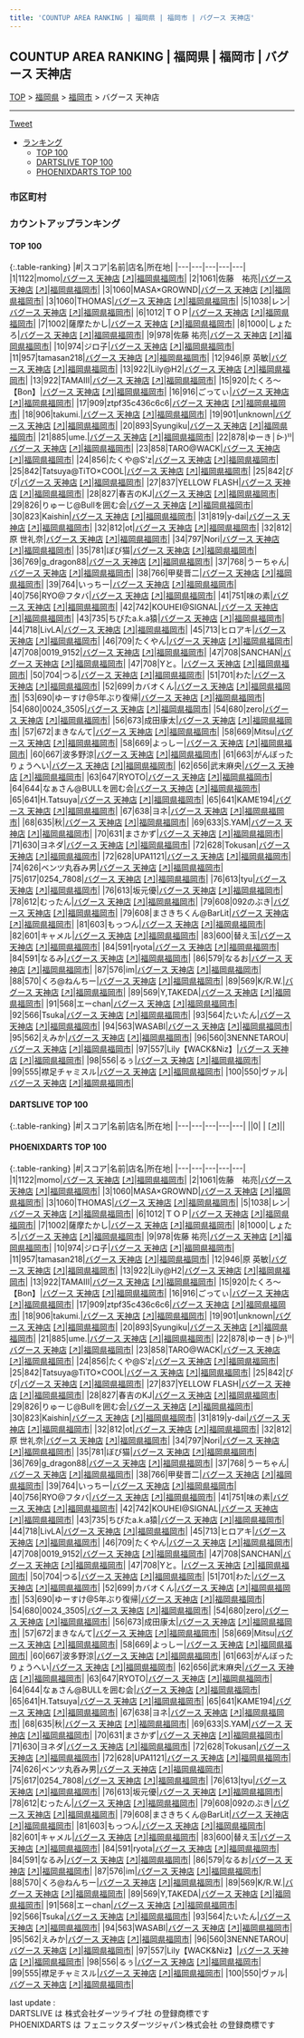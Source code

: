 ```yaml
---
title: 'COUNTUP AREA RANKING | 福岡県 | 福岡市 | バグース 天神店'
---
```

## COUNTUP AREA RANKING | 福岡県 | 福岡市 | バグース 天神店

[TOP](/darts/rank/) > [福岡県](/darts/rank/福岡県/) > [福岡市](/darts/rank/福岡県/福岡市/) > バグース 天神店

___

<a href="https://twitter.com/share?ref_src=twsrc%5Etfw" data-text="COUNTUP AREA RANKING | 福岡県福岡市バグース 天神店" class="twitter-share-button" data-hashtags="DARTSLIVE,PHOENIXDARTS,darts,ダーツ" data-show-count="false">Tweet</a>

* [ランキング](#カウントアップランキング)
    * [TOP 100](#top-100)
    * [DARTSLIVE TOP 100](#dartslive-top-100)
    * [PHOENIXDARTS TOP 100](#phoenixdarts-top-100)

### 市区町村

<ul>

</ul>

### カウントアップランキング

#### TOP 100



{:.table-ranking}
|#|スコア|名前|店名|所在地|
|---|---|---|---|---|
|1|1122|<span class="rank-name-pd">momo</span>|<a href="/darts/rank/shops/47744.html">バグース 天神店</a> <a href="https://vs.phoenixdarts.com/jp/shop/shopDetailInfo/s_47744?s_seq=47744">[↗]</a>|<a href="/darts/rank/福岡県/福岡市">福岡県福岡市</a>|
|2|1061|<span class="rank-name-pd">佐藤　祐亮</span>|<a href="/darts/rank/shops/47744.html">バグース 天神店</a> <a href="https://vs.phoenixdarts.com/jp/shop/shopDetailInfo/s_47744?s_seq=47744">[↗]</a>|<a href="/darts/rank/福岡県/福岡市">福岡県福岡市</a>|
|3|1060|<span class="rank-name-pd">MASA×GROWND</span>|<a href="/darts/rank/shops/47744.html">バグース 天神店</a> <a href="https://vs.phoenixdarts.com/jp/shop/shopDetailInfo/s_47744?s_seq=47744">[↗]</a>|<a href="/darts/rank/福岡県/福岡市">福岡県福岡市</a>|
|3|1060|<span class="rank-name-pd">THOMAS</span>|<a href="/darts/rank/shops/47744.html">バグース 天神店</a> <a href="https://vs.phoenixdarts.com/jp/shop/shopDetailInfo/s_47744?s_seq=47744">[↗]</a>|<a href="/darts/rank/福岡県/福岡市">福岡県福岡市</a>|
|5|1038|<span class="rank-name-pd">レン</span>|<a href="/darts/rank/shops/47744.html">バグース 天神店</a> <a href="https://vs.phoenixdarts.com/jp/shop/shopDetailInfo/s_47744?s_seq=47744">[↗]</a>|<a href="/darts/rank/福岡県/福岡市">福岡県福岡市</a>|
|6|1012|<span class="rank-name-pd">ＴＯＰ</span>|<a href="/darts/rank/shops/47744.html">バグース 天神店</a> <a href="https://vs.phoenixdarts.com/jp/shop/shopDetailInfo/s_47744?s_seq=47744">[↗]</a>|<a href="/darts/rank/福岡県/福岡市">福岡県福岡市</a>|
|7|1002|<span class="rank-name-pd">薩摩たかし</span>|<a href="/darts/rank/shops/47744.html">バグース 天神店</a> <a href="https://vs.phoenixdarts.com/jp/shop/shopDetailInfo/s_47744?s_seq=47744">[↗]</a>|<a href="/darts/rank/福岡県/福岡市">福岡県福岡市</a>|
|8|1000|<span class="rank-name-pd">しょたろ</span>|<a href="/darts/rank/shops/47744.html">バグース 天神店</a> <a href="https://vs.phoenixdarts.com/jp/shop/shopDetailInfo/s_47744?s_seq=47744">[↗]</a>|<a href="/darts/rank/福岡県/福岡市">福岡県福岡市</a>|
|9|978|<span class="rank-name-pd">佐藤 祐亮</span>|<a href="/darts/rank/shops/47744.html">バグース 天神店</a> <a href="https://vs.phoenixdarts.com/jp/shop/shopDetailInfo/s_47744?s_seq=47744">[↗]</a>|<a href="/darts/rank/福岡県/福岡市">福岡県福岡市</a>|
|10|974|<span class="rank-name-pd">ジロ子</span>|<a href="/darts/rank/shops/47744.html">バグース 天神店</a> <a href="https://vs.phoenixdarts.com/jp/shop/shopDetailInfo/s_47744?s_seq=47744">[↗]</a>|<a href="/darts/rank/福岡県/福岡市">福岡県福岡市</a>|
|11|957|<span class="rank-name-pd">tamasan218</span>|<a href="/darts/rank/shops/47744.html">バグース 天神店</a> <a href="https://vs.phoenixdarts.com/jp/shop/shopDetailInfo/s_47744?s_seq=47744">[↗]</a>|<a href="/darts/rank/福岡県/福岡市">福岡県福岡市</a>|
|12|946|<span class="rank-name-pd"><span class="pro-icon-pd"></span>原 英敏</span>|<a href="/darts/rank/shops/47744.html">バグース 天神店</a> <a href="https://vs.phoenixdarts.com/jp/shop/shopDetailInfo/s_47744?s_seq=47744">[↗]</a>|<a href="/darts/rank/福岡県/福岡市">福岡県福岡市</a>|
|13|922|<span class="rank-name-pd">Lily@H2</span>|<a href="/darts/rank/shops/47744.html">バグース 天神店</a> <a href="https://vs.phoenixdarts.com/jp/shop/shopDetailInfo/s_47744?s_seq=47744">[↗]</a>|<a href="/darts/rank/福岡県/福岡市">福岡県福岡市</a>|
|13|922|<span class="rank-name-pd">TAMAⅢ</span>|<a href="/darts/rank/shops/47744.html">バグース 天神店</a> <a href="https://vs.phoenixdarts.com/jp/shop/shopDetailInfo/s_47744?s_seq=47744">[↗]</a>|<a href="/darts/rank/福岡県/福岡市">福岡県福岡市</a>|
|15|920|<span class="rank-name-pd">たくろ～【Bon】</span>|<a href="/darts/rank/shops/47744.html">バグース 天神店</a> <a href="https://vs.phoenixdarts.com/jp/shop/shopDetailInfo/s_47744?s_seq=47744">[↗]</a>|<a href="/darts/rank/福岡県/福岡市">福岡県福岡市</a>|
|16|916|<span class="rank-name-pd">ごってぃ</span>|<a href="/darts/rank/shops/47744.html">バグース 天神店</a> <a href="https://vs.phoenixdarts.com/jp/shop/shopDetailInfo/s_47744?s_seq=47744">[↗]</a>|<a href="/darts/rank/福岡県/福岡市">福岡県福岡市</a>|
|17|909|<span class="rank-name-pd">ztpf35c436c6c6</span>|<a href="/darts/rank/shops/47744.html">バグース 天神店</a> <a href="https://vs.phoenixdarts.com/jp/shop/shopDetailInfo/s_47744?s_seq=47744">[↗]</a>|<a href="/darts/rank/福岡県/福岡市">福岡県福岡市</a>|
|18|906|<span class="rank-name-pd">takumi.</span>|<a href="/darts/rank/shops/47744.html">バグース 天神店</a> <a href="https://vs.phoenixdarts.com/jp/shop/shopDetailInfo/s_47744?s_seq=47744">[↗]</a>|<a href="/darts/rank/福岡県/福岡市">福岡県福岡市</a>|
|19|901|<span class="rank-name-pd">unknown</span>|<a href="/darts/rank/shops/47744.html">バグース 天神店</a> <a href="https://vs.phoenixdarts.com/jp/shop/shopDetailInfo/s_47744?s_seq=47744">[↗]</a>|<a href="/darts/rank/福岡県/福岡市">福岡県福岡市</a>|
|20|893|<span class="rank-name-pd">Syungiku</span>|<a href="/darts/rank/shops/47744.html">バグース 天神店</a> <a href="https://vs.phoenixdarts.com/jp/shop/shopDetailInfo/s_47744?s_seq=47744">[↗]</a>|<a href="/darts/rank/福岡県/福岡市">福岡県福岡市</a>|
|21|885|<span class="rank-name-pd">ume.</span>|<a href="/darts/rank/shops/47744.html">バグース 天神店</a> <a href="https://vs.phoenixdarts.com/jp/shop/shopDetailInfo/s_47744?s_seq=47744">[↗]</a>|<a href="/darts/rank/福岡県/福岡市">福岡県福岡市</a>|
|22|878|<span class="rank-name-pd">ゆーき│ᐕ)⁾⁾</span>|<a href="/darts/rank/shops/47744.html">バグース 天神店</a> <a href="https://vs.phoenixdarts.com/jp/shop/shopDetailInfo/s_47744?s_seq=47744">[↗]</a>|<a href="/darts/rank/福岡県/福岡市">福岡県福岡市</a>|
|23|858|<span class="rank-name-pd">TARO@WACK</span>|<a href="/darts/rank/shops/47744.html">バグース 天神店</a> <a href="https://vs.phoenixdarts.com/jp/shop/shopDetailInfo/s_47744?s_seq=47744">[↗]</a>|<a href="/darts/rank/福岡県/福岡市">福岡県福岡市</a>|
|24|856|<span class="rank-name-pd">たくや@S&#x27;z</span>|<a href="/darts/rank/shops/47744.html">バグース 天神店</a> <a href="https://vs.phoenixdarts.com/jp/shop/shopDetailInfo/s_47744?s_seq=47744">[↗]</a>|<a href="/darts/rank/福岡県/福岡市">福岡県福岡市</a>|
|25|842|<span class="rank-name-pd">Tatsuya@TiTO×COOL</span>|<a href="/darts/rank/shops/47744.html">バグース 天神店</a> <a href="https://vs.phoenixdarts.com/jp/shop/shopDetailInfo/s_47744?s_seq=47744">[↗]</a>|<a href="/darts/rank/福岡県/福岡市">福岡県福岡市</a>|
|25|842|<span class="rank-name-pd">びび</span>|<a href="/darts/rank/shops/47744.html">バグース 天神店</a> <a href="https://vs.phoenixdarts.com/jp/shop/shopDetailInfo/s_47744?s_seq=47744">[↗]</a>|<a href="/darts/rank/福岡県/福岡市">福岡県福岡市</a>|
|27|837|<span class="rank-name-pd">YELLOW FLASH</span>|<a href="/darts/rank/shops/47744.html">バグース 天神店</a> <a href="https://vs.phoenixdarts.com/jp/shop/shopDetailInfo/s_47744?s_seq=47744">[↗]</a>|<a href="/darts/rank/福岡県/福岡市">福岡県福岡市</a>|
|28|827|<span class="rank-name-pd">春吉のKJ</span>|<a href="/darts/rank/shops/47744.html">バグース 天神店</a> <a href="https://vs.phoenixdarts.com/jp/shop/shopDetailInfo/s_47744?s_seq=47744">[↗]</a>|<a href="/darts/rank/福岡県/福岡市">福岡県福岡市</a>|
|29|826|<span class="rank-name-pd">りゅーじ@Bullを囲む会</span>|<a href="/darts/rank/shops/47744.html">バグース 天神店</a> <a href="https://vs.phoenixdarts.com/jp/shop/shopDetailInfo/s_47744?s_seq=47744">[↗]</a>|<a href="/darts/rank/福岡県/福岡市">福岡県福岡市</a>|
|30|823|<span class="rank-name-pd">Kaishin</span>|<a href="/darts/rank/shops/47744.html">バグース 天神店</a> <a href="https://vs.phoenixdarts.com/jp/shop/shopDetailInfo/s_47744?s_seq=47744">[↗]</a>|<a href="/darts/rank/福岡県/福岡市">福岡県福岡市</a>|
|31|819|<span class="rank-name-pd">y-dai</span>|<a href="/darts/rank/shops/47744.html">バグース 天神店</a> <a href="https://vs.phoenixdarts.com/jp/shop/shopDetailInfo/s_47744?s_seq=47744">[↗]</a>|<a href="/darts/rank/福岡県/福岡市">福岡県福岡市</a>|
|32|812|<span class="rank-name-pd">ot</span>|<a href="/darts/rank/shops/47744.html">バグース 天神店</a> <a href="https://vs.phoenixdarts.com/jp/shop/shopDetailInfo/s_47744?s_seq=47744">[↗]</a>|<a href="/darts/rank/福岡県/福岡市">福岡県福岡市</a>|
|32|812|<span class="rank-name-pd"><span class="pro-icon-pd"></span>原 世礼奈</span>|<a href="/darts/rank/shops/47744.html">バグース 天神店</a> <a href="https://vs.phoenixdarts.com/jp/shop/shopDetailInfo/s_47744?s_seq=47744">[↗]</a>|<a href="/darts/rank/福岡県/福岡市">福岡県福岡市</a>|
|34|797|<span class="rank-name-pd">Nori</span>|<a href="/darts/rank/shops/47744.html">バグース 天神店</a> <a href="https://vs.phoenixdarts.com/jp/shop/shopDetailInfo/s_47744?s_seq=47744">[↗]</a>|<a href="/darts/rank/福岡県/福岡市">福岡県福岡市</a>|
|35|781|<span class="rank-name-pd">ぼび猫</span>|<a href="/darts/rank/shops/47744.html">バグース 天神店</a> <a href="https://vs.phoenixdarts.com/jp/shop/shopDetailInfo/s_47744?s_seq=47744">[↗]</a>|<a href="/darts/rank/福岡県/福岡市">福岡県福岡市</a>|
|36|769|<span class="rank-name-pd">g_dragon88</span>|<a href="/darts/rank/shops/47744.html">バグース 天神店</a> <a href="https://vs.phoenixdarts.com/jp/shop/shopDetailInfo/s_47744?s_seq=47744">[↗]</a>|<a href="/darts/rank/福岡県/福岡市">福岡県福岡市</a>|
|37|768|<span class="rank-name-pd">うーちゃん</span>|<a href="/darts/rank/shops/47744.html">バグース 天神店</a> <a href="https://vs.phoenixdarts.com/jp/shop/shopDetailInfo/s_47744?s_seq=47744">[↗]</a>|<a href="/darts/rank/福岡県/福岡市">福岡県福岡市</a>|
|38|766|<span class="rank-name-pd">甲斐晋二</span>|<a href="/darts/rank/shops/47744.html">バグース 天神店</a> <a href="https://vs.phoenixdarts.com/jp/shop/shopDetailInfo/s_47744?s_seq=47744">[↗]</a>|<a href="/darts/rank/福岡県/福岡市">福岡県福岡市</a>|
|39|764|<span class="rank-name-pd">いっちー</span>|<a href="/darts/rank/shops/47744.html">バグース 天神店</a> <a href="https://vs.phoenixdarts.com/jp/shop/shopDetailInfo/s_47744?s_seq=47744">[↗]</a>|<a href="/darts/rank/福岡県/福岡市">福岡県福岡市</a>|
|40|756|<span class="rank-name-pd">RYO@フタバ</span>|<a href="/darts/rank/shops/47744.html">バグース 天神店</a> <a href="https://vs.phoenixdarts.com/jp/shop/shopDetailInfo/s_47744?s_seq=47744">[↗]</a>|<a href="/darts/rank/福岡県/福岡市">福岡県福岡市</a>|
|41|751|<span class="rank-name-pd">味の素</span>|<a href="/darts/rank/shops/47744.html">バグース 天神店</a> <a href="https://vs.phoenixdarts.com/jp/shop/shopDetailInfo/s_47744?s_seq=47744">[↗]</a>|<a href="/darts/rank/福岡県/福岡市">福岡県福岡市</a>|
|42|742|<span class="rank-name-pd">KOUHEI@SIGNAL</span>|<a href="/darts/rank/shops/47744.html">バグース 天神店</a> <a href="https://vs.phoenixdarts.com/jp/shop/shopDetailInfo/s_47744?s_seq=47744">[↗]</a>|<a href="/darts/rank/福岡県/福岡市">福岡県福岡市</a>|
|43|735|<span class="rank-name-pd">ちびたa.k.a猿</span>|<a href="/darts/rank/shops/47744.html">バグース 天神店</a> <a href="https://vs.phoenixdarts.com/jp/shop/shopDetailInfo/s_47744?s_seq=47744">[↗]</a>|<a href="/darts/rank/福岡県/福岡市">福岡県福岡市</a>|
|44|718|<span class="rank-name-pd">LivLA</span>|<a href="/darts/rank/shops/47744.html">バグース 天神店</a> <a href="https://vs.phoenixdarts.com/jp/shop/shopDetailInfo/s_47744?s_seq=47744">[↗]</a>|<a href="/darts/rank/福岡県/福岡市">福岡県福岡市</a>|
|45|713|<span class="rank-name-pd">ヒロアキ</span>|<a href="/darts/rank/shops/47744.html">バグース 天神店</a> <a href="https://vs.phoenixdarts.com/jp/shop/shopDetailInfo/s_47744?s_seq=47744">[↗]</a>|<a href="/darts/rank/福岡県/福岡市">福岡県福岡市</a>|
|46|709|<span class="rank-name-pd">たくやん</span>|<a href="/darts/rank/shops/47744.html">バグース 天神店</a> <a href="https://vs.phoenixdarts.com/jp/shop/shopDetailInfo/s_47744?s_seq=47744">[↗]</a>|<a href="/darts/rank/福岡県/福岡市">福岡県福岡市</a>|
|47|708|<span class="rank-name-pd">0019_9152</span>|<a href="/darts/rank/shops/47744.html">バグース 天神店</a> <a href="https://vs.phoenixdarts.com/jp/shop/shopDetailInfo/s_47744?s_seq=47744">[↗]</a>|<a href="/darts/rank/福岡県/福岡市">福岡県福岡市</a>|
|47|708|<span class="rank-name-pd">SANCHAN</span>|<a href="/darts/rank/shops/47744.html">バグース 天神店</a> <a href="https://vs.phoenixdarts.com/jp/shop/shopDetailInfo/s_47744?s_seq=47744">[↗]</a>|<a href="/darts/rank/福岡県/福岡市">福岡県福岡市</a>|
|47|708|<span class="rank-name-pd">Yと。</span>|<a href="/darts/rank/shops/47744.html">バグース 天神店</a> <a href="https://vs.phoenixdarts.com/jp/shop/shopDetailInfo/s_47744?s_seq=47744">[↗]</a>|<a href="/darts/rank/福岡県/福岡市">福岡県福岡市</a>|
|50|704|<span class="rank-name-pd">つる</span>|<a href="/darts/rank/shops/47744.html">バグース 天神店</a> <a href="https://vs.phoenixdarts.com/jp/shop/shopDetailInfo/s_47744?s_seq=47744">[↗]</a>|<a href="/darts/rank/福岡県/福岡市">福岡県福岡市</a>|
|51|701|<span class="rank-name-pd">わた</span>|<a href="/darts/rank/shops/47744.html">バグース 天神店</a> <a href="https://vs.phoenixdarts.com/jp/shop/shopDetailInfo/s_47744?s_seq=47744">[↗]</a>|<a href="/darts/rank/福岡県/福岡市">福岡県福岡市</a>|
|52|699|<span class="rank-name-pd">カバオくん</span>|<a href="/darts/rank/shops/47744.html">バグース 天神店</a> <a href="https://vs.phoenixdarts.com/jp/shop/shopDetailInfo/s_47744?s_seq=47744">[↗]</a>|<a href="/darts/rank/福岡県/福岡市">福岡県福岡市</a>|
|53|690|<span class="rank-name-pd">ゆーすけ@5年ぶり復帰</span>|<a href="/darts/rank/shops/47744.html">バグース 天神店</a> <a href="https://vs.phoenixdarts.com/jp/shop/shopDetailInfo/s_47744?s_seq=47744">[↗]</a>|<a href="/darts/rank/福岡県/福岡市">福岡県福岡市</a>|
|54|680|<span class="rank-name-pd">0024_3505</span>|<a href="/darts/rank/shops/47744.html">バグース 天神店</a> <a href="https://vs.phoenixdarts.com/jp/shop/shopDetailInfo/s_47744?s_seq=47744">[↗]</a>|<a href="/darts/rank/福岡県/福岡市">福岡県福岡市</a>|
|54|680|<span class="rank-name-pd">zero</span>|<a href="/darts/rank/shops/47744.html">バグース 天神店</a> <a href="https://vs.phoenixdarts.com/jp/shop/shopDetailInfo/s_47744?s_seq=47744">[↗]</a>|<a href="/darts/rank/福岡県/福岡市">福岡県福岡市</a>|
|56|673|<span class="rank-name-pd">成田康太</span>|<a href="/darts/rank/shops/47744.html">バグース 天神店</a> <a href="https://vs.phoenixdarts.com/jp/shop/shopDetailInfo/s_47744?s_seq=47744">[↗]</a>|<a href="/darts/rank/福岡県/福岡市">福岡県福岡市</a>|
|57|672|<span class="rank-name-pd">まきなんて</span>|<a href="/darts/rank/shops/47744.html">バグース 天神店</a> <a href="https://vs.phoenixdarts.com/jp/shop/shopDetailInfo/s_47744?s_seq=47744">[↗]</a>|<a href="/darts/rank/福岡県/福岡市">福岡県福岡市</a>|
|58|669|<span class="rank-name-pd">Mitsu</span>|<a href="/darts/rank/shops/47744.html">バグース 天神店</a> <a href="https://vs.phoenixdarts.com/jp/shop/shopDetailInfo/s_47744?s_seq=47744">[↗]</a>|<a href="/darts/rank/福岡県/福岡市">福岡県福岡市</a>|
|58|669|<span class="rank-name-pd">よっしー</span>|<a href="/darts/rank/shops/47744.html">バグース 天神店</a> <a href="https://vs.phoenixdarts.com/jp/shop/shopDetailInfo/s_47744?s_seq=47744">[↗]</a>|<a href="/darts/rank/福岡県/福岡市">福岡県福岡市</a>|
|60|667|<span class="rank-name-pd">波多野涼</span>|<a href="/darts/rank/shops/47744.html">バグース 天神店</a> <a href="https://vs.phoenixdarts.com/jp/shop/shopDetailInfo/s_47744?s_seq=47744">[↗]</a>|<a href="/darts/rank/福岡県/福岡市">福岡県福岡市</a>|
|61|663|<span class="rank-name-pd">がんぼったりょうへい</span>|<a href="/darts/rank/shops/47744.html">バグース 天神店</a> <a href="https://vs.phoenixdarts.com/jp/shop/shopDetailInfo/s_47744?s_seq=47744">[↗]</a>|<a href="/darts/rank/福岡県/福岡市">福岡県福岡市</a>|
|62|656|<span class="rank-name-pd">武末麻央</span>|<a href="/darts/rank/shops/47744.html">バグース 天神店</a> <a href="https://vs.phoenixdarts.com/jp/shop/shopDetailInfo/s_47744?s_seq=47744">[↗]</a>|<a href="/darts/rank/福岡県/福岡市">福岡県福岡市</a>|
|63|647|<span class="rank-name-pd">RYOTO</span>|<a href="/darts/rank/shops/47744.html">バグース 天神店</a> <a href="https://vs.phoenixdarts.com/jp/shop/shopDetailInfo/s_47744?s_seq=47744">[↗]</a>|<a href="/darts/rank/福岡県/福岡市">福岡県福岡市</a>|
|64|644|<span class="rank-name-pd">なぁさん@BULLを囲む会</span>|<a href="/darts/rank/shops/47744.html">バグース 天神店</a> <a href="https://vs.phoenixdarts.com/jp/shop/shopDetailInfo/s_47744?s_seq=47744">[↗]</a>|<a href="/darts/rank/福岡県/福岡市">福岡県福岡市</a>|
|65|641|<span class="rank-name-pd">H.Tatsuya</span>|<a href="/darts/rank/shops/47744.html">バグース 天神店</a> <a href="https://vs.phoenixdarts.com/jp/shop/shopDetailInfo/s_47744?s_seq=47744">[↗]</a>|<a href="/darts/rank/福岡県/福岡市">福岡県福岡市</a>|
|65|641|<span class="rank-name-pd">KAME194</span>|<a href="/darts/rank/shops/47744.html">バグース 天神店</a> <a href="https://vs.phoenixdarts.com/jp/shop/shopDetailInfo/s_47744?s_seq=47744">[↗]</a>|<a href="/darts/rank/福岡県/福岡市">福岡県福岡市</a>|
|67|638|<span class="rank-name-pd">ヨネ</span>|<a href="/darts/rank/shops/47744.html">バグース 天神店</a> <a href="https://vs.phoenixdarts.com/jp/shop/shopDetailInfo/s_47744?s_seq=47744">[↗]</a>|<a href="/darts/rank/福岡県/福岡市">福岡県福岡市</a>|
|68|635|<span class="rank-name-pd">秋</span>|<a href="/darts/rank/shops/47744.html">バグース 天神店</a> <a href="https://vs.phoenixdarts.com/jp/shop/shopDetailInfo/s_47744?s_seq=47744">[↗]</a>|<a href="/darts/rank/福岡県/福岡市">福岡県福岡市</a>|
|69|633|<span class="rank-name-pd">S.YAM</span>|<a href="/darts/rank/shops/47744.html">バグース 天神店</a> <a href="https://vs.phoenixdarts.com/jp/shop/shopDetailInfo/s_47744?s_seq=47744">[↗]</a>|<a href="/darts/rank/福岡県/福岡市">福岡県福岡市</a>|
|70|631|<span class="rank-name-pd">まさかず</span>|<a href="/darts/rank/shops/47744.html">バグース 天神店</a> <a href="https://vs.phoenixdarts.com/jp/shop/shopDetailInfo/s_47744?s_seq=47744">[↗]</a>|<a href="/darts/rank/福岡県/福岡市">福岡県福岡市</a>|
|71|630|<span class="rank-name-pd">ヨネダ</span>|<a href="/darts/rank/shops/47744.html">バグース 天神店</a> <a href="https://vs.phoenixdarts.com/jp/shop/shopDetailInfo/s_47744?s_seq=47744">[↗]</a>|<a href="/darts/rank/福岡県/福岡市">福岡県福岡市</a>|
|72|628|<span class="rank-name-pd">Tokusan</span>|<a href="/darts/rank/shops/47744.html">バグース 天神店</a> <a href="https://vs.phoenixdarts.com/jp/shop/shopDetailInfo/s_47744?s_seq=47744">[↗]</a>|<a href="/darts/rank/福岡県/福岡市">福岡県福岡市</a>|
|72|628|<span class="rank-name-pd">UPA1121</span>|<a href="/darts/rank/shops/47744.html">バグース 天神店</a> <a href="https://vs.phoenixdarts.com/jp/shop/shopDetailInfo/s_47744?s_seq=47744">[↗]</a>|<a href="/darts/rank/福岡県/福岡市">福岡県福岡市</a>|
|74|626|<span class="rank-name-pd">ベンツ丸呑み男</span>|<a href="/darts/rank/shops/47744.html">バグース 天神店</a> <a href="https://vs.phoenixdarts.com/jp/shop/shopDetailInfo/s_47744?s_seq=47744">[↗]</a>|<a href="/darts/rank/福岡県/福岡市">福岡県福岡市</a>|
|75|617|<span class="rank-name-pd">0254_7808</span>|<a href="/darts/rank/shops/47744.html">バグース 天神店</a> <a href="https://vs.phoenixdarts.com/jp/shop/shopDetailInfo/s_47744?s_seq=47744">[↗]</a>|<a href="/darts/rank/福岡県/福岡市">福岡県福岡市</a>|
|76|613|<span class="rank-name-pd">tyu</span>|<a href="/darts/rank/shops/47744.html">バグース 天神店</a> <a href="https://vs.phoenixdarts.com/jp/shop/shopDetailInfo/s_47744?s_seq=47744">[↗]</a>|<a href="/darts/rank/福岡県/福岡市">福岡県福岡市</a>|
|76|613|<span class="rank-name-pd">坂元優</span>|<a href="/darts/rank/shops/47744.html">バグース 天神店</a> <a href="https://vs.phoenixdarts.com/jp/shop/shopDetailInfo/s_47744?s_seq=47744">[↗]</a>|<a href="/darts/rank/福岡県/福岡市">福岡県福岡市</a>|
|78|612|<span class="rank-name-pd">むったん</span>|<a href="/darts/rank/shops/47744.html">バグース 天神店</a> <a href="https://vs.phoenixdarts.com/jp/shop/shopDetailInfo/s_47744?s_seq=47744">[↗]</a>|<a href="/darts/rank/福岡県/福岡市">福岡県福岡市</a>|
|79|608|<span class="rank-name-pd">092のぶき</span>|<a href="/darts/rank/shops/47744.html">バグース 天神店</a> <a href="https://vs.phoenixdarts.com/jp/shop/shopDetailInfo/s_47744?s_seq=47744">[↗]</a>|<a href="/darts/rank/福岡県/福岡市">福岡県福岡市</a>|
|79|608|<span class="rank-name-pd">まさきちくん@BarLit</span>|<a href="/darts/rank/shops/47744.html">バグース 天神店</a> <a href="https://vs.phoenixdarts.com/jp/shop/shopDetailInfo/s_47744?s_seq=47744">[↗]</a>|<a href="/darts/rank/福岡県/福岡市">福岡県福岡市</a>|
|81|603|<span class="rank-name-pd">もっつん</span>|<a href="/darts/rank/shops/47744.html">バグース 天神店</a> <a href="https://vs.phoenixdarts.com/jp/shop/shopDetailInfo/s_47744?s_seq=47744">[↗]</a>|<a href="/darts/rank/福岡県/福岡市">福岡県福岡市</a>|
|82|601|<span class="rank-name-pd">キャメル</span>|<a href="/darts/rank/shops/47744.html">バグース 天神店</a> <a href="https://vs.phoenixdarts.com/jp/shop/shopDetailInfo/s_47744?s_seq=47744">[↗]</a>|<a href="/darts/rank/福岡県/福岡市">福岡県福岡市</a>|
|83|600|<span class="rank-name-pd">替え玉</span>|<a href="/darts/rank/shops/47744.html">バグース 天神店</a> <a href="https://vs.phoenixdarts.com/jp/shop/shopDetailInfo/s_47744?s_seq=47744">[↗]</a>|<a href="/darts/rank/福岡県/福岡市">福岡県福岡市</a>|
|84|591|<span class="rank-name-pd">ryota</span>|<a href="/darts/rank/shops/47744.html">バグース 天神店</a> <a href="https://vs.phoenixdarts.com/jp/shop/shopDetailInfo/s_47744?s_seq=47744">[↗]</a>|<a href="/darts/rank/福岡県/福岡市">福岡県福岡市</a>|
|84|591|<span class="rank-name-pd">なるみ</span>|<a href="/darts/rank/shops/47744.html">バグース 天神店</a> <a href="https://vs.phoenixdarts.com/jp/shop/shopDetailInfo/s_47744?s_seq=47744">[↗]</a>|<a href="/darts/rank/福岡県/福岡市">福岡県福岡市</a>|
|86|579|<span class="rank-name-pd">なるお</span>|<a href="/darts/rank/shops/47744.html">バグース 天神店</a> <a href="https://vs.phoenixdarts.com/jp/shop/shopDetailInfo/s_47744?s_seq=47744">[↗]</a>|<a href="/darts/rank/福岡県/福岡市">福岡県福岡市</a>|
|87|576|<span class="rank-name-pd">im</span>|<a href="/darts/rank/shops/47744.html">バグース 天神店</a> <a href="https://vs.phoenixdarts.com/jp/shop/shopDetailInfo/s_47744?s_seq=47744">[↗]</a>|<a href="/darts/rank/福岡県/福岡市">福岡県福岡市</a>|
|88|570|<span class="rank-name-pd">くろ@ねんちー</span>|<a href="/darts/rank/shops/47744.html">バグース 天神店</a> <a href="https://vs.phoenixdarts.com/jp/shop/shopDetailInfo/s_47744?s_seq=47744">[↗]</a>|<a href="/darts/rank/福岡県/福岡市">福岡県福岡市</a>|
|89|569|<span class="rank-name-pd">K/R.W.</span>|<a href="/darts/rank/shops/47744.html">バグース 天神店</a> <a href="https://vs.phoenixdarts.com/jp/shop/shopDetailInfo/s_47744?s_seq=47744">[↗]</a>|<a href="/darts/rank/福岡県/福岡市">福岡県福岡市</a>|
|89|569|<span class="rank-name-pd">Y,TAKEDA</span>|<a href="/darts/rank/shops/47744.html">バグース 天神店</a> <a href="https://vs.phoenixdarts.com/jp/shop/shopDetailInfo/s_47744?s_seq=47744">[↗]</a>|<a href="/darts/rank/福岡県/福岡市">福岡県福岡市</a>|
|91|568|<span class="rank-name-pd">エーchan</span>|<a href="/darts/rank/shops/47744.html">バグース 天神店</a> <a href="https://vs.phoenixdarts.com/jp/shop/shopDetailInfo/s_47744?s_seq=47744">[↗]</a>|<a href="/darts/rank/福岡県/福岡市">福岡県福岡市</a>|
|92|566|<span class="rank-name-pd">Tsuka</span>|<a href="/darts/rank/shops/47744.html">バグース 天神店</a> <a href="https://vs.phoenixdarts.com/jp/shop/shopDetailInfo/s_47744?s_seq=47744">[↗]</a>|<a href="/darts/rank/福岡県/福岡市">福岡県福岡市</a>|
|93|564|<span class="rank-name-pd">たいたん</span>|<a href="/darts/rank/shops/47744.html">バグース 天神店</a> <a href="https://vs.phoenixdarts.com/jp/shop/shopDetailInfo/s_47744?s_seq=47744">[↗]</a>|<a href="/darts/rank/福岡県/福岡市">福岡県福岡市</a>|
|94|563|<span class="rank-name-pd">WASABI</span>|<a href="/darts/rank/shops/47744.html">バグース 天神店</a> <a href="https://vs.phoenixdarts.com/jp/shop/shopDetailInfo/s_47744?s_seq=47744">[↗]</a>|<a href="/darts/rank/福岡県/福岡市">福岡県福岡市</a>|
|95|562|<span class="rank-name-pd">えみか</span>|<a href="/darts/rank/shops/47744.html">バグース 天神店</a> <a href="https://vs.phoenixdarts.com/jp/shop/shopDetailInfo/s_47744?s_seq=47744">[↗]</a>|<a href="/darts/rank/福岡県/福岡市">福岡県福岡市</a>|
|96|560|<span class="rank-name-pd">3NENNETAROU</span>|<a href="/darts/rank/shops/47744.html">バグース 天神店</a> <a href="https://vs.phoenixdarts.com/jp/shop/shopDetailInfo/s_47744?s_seq=47744">[↗]</a>|<a href="/darts/rank/福岡県/福岡市">福岡県福岡市</a>|
|97|557|<span class="rank-name-pd">Lily【WACK&amp;Niz】</span>|<a href="/darts/rank/shops/47744.html">バグース 天神店</a> <a href="https://vs.phoenixdarts.com/jp/shop/shopDetailInfo/s_47744?s_seq=47744">[↗]</a>|<a href="/darts/rank/福岡県/福岡市">福岡県福岡市</a>|
|98|556|<span class="rank-name-pd">るぅ</span>|<a href="/darts/rank/shops/47744.html">バグース 天神店</a> <a href="https://vs.phoenixdarts.com/jp/shop/shopDetailInfo/s_47744?s_seq=47744">[↗]</a>|<a href="/darts/rank/福岡県/福岡市">福岡県福岡市</a>|
|99|555|<span class="rank-name-pd">襟足チャミスル</span>|<a href="/darts/rank/shops/47744.html">バグース 天神店</a> <a href="https://vs.phoenixdarts.com/jp/shop/shopDetailInfo/s_47744?s_seq=47744">[↗]</a>|<a href="/darts/rank/福岡県/福岡市">福岡県福岡市</a>|
|100|550|<span class="rank-name-pd">ヴァル</span>|<a href="/darts/rank/shops/47744.html">バグース 天神店</a> <a href="https://vs.phoenixdarts.com/jp/shop/shopDetailInfo/s_47744?s_seq=47744">[↗]</a>|<a href="/darts/rank/福岡県/福岡市">福岡県福岡市</a>|


#### DARTSLIVE TOP 100



{:.table-ranking}
|#|スコア|名前|店名|所在地|
|---|---|---|---|---|
||0|<span class="rank-name-dl"> </span>|<a href="/darts/rank/shops/.html"></a> <a href="">[↗]</a>|<a href="/darts/rank//"></a>|


#### PHOENIXDARTS TOP 100



{:.table-ranking}
|#|スコア|名前|店名|所在地|
|---|---|---|---|---|
|1|1122|<span class="rank-name-pd">momo</span>|<a href="/darts/rank/shops/47744.html">バグース 天神店</a> <a href="https://vs.phoenixdarts.com/jp/shop/shopDetailInfo/s_47744?s_seq=47744">[↗]</a>|<a href="/darts/rank/福岡県/福岡市">福岡県福岡市</a>|
|2|1061|<span class="rank-name-pd">佐藤　祐亮</span>|<a href="/darts/rank/shops/47744.html">バグース 天神店</a> <a href="https://vs.phoenixdarts.com/jp/shop/shopDetailInfo/s_47744?s_seq=47744">[↗]</a>|<a href="/darts/rank/福岡県/福岡市">福岡県福岡市</a>|
|3|1060|<span class="rank-name-pd">MASA×GROWND</span>|<a href="/darts/rank/shops/47744.html">バグース 天神店</a> <a href="https://vs.phoenixdarts.com/jp/shop/shopDetailInfo/s_47744?s_seq=47744">[↗]</a>|<a href="/darts/rank/福岡県/福岡市">福岡県福岡市</a>|
|3|1060|<span class="rank-name-pd">THOMAS</span>|<a href="/darts/rank/shops/47744.html">バグース 天神店</a> <a href="https://vs.phoenixdarts.com/jp/shop/shopDetailInfo/s_47744?s_seq=47744">[↗]</a>|<a href="/darts/rank/福岡県/福岡市">福岡県福岡市</a>|
|5|1038|<span class="rank-name-pd">レン</span>|<a href="/darts/rank/shops/47744.html">バグース 天神店</a> <a href="https://vs.phoenixdarts.com/jp/shop/shopDetailInfo/s_47744?s_seq=47744">[↗]</a>|<a href="/darts/rank/福岡県/福岡市">福岡県福岡市</a>|
|6|1012|<span class="rank-name-pd">ＴＯＰ</span>|<a href="/darts/rank/shops/47744.html">バグース 天神店</a> <a href="https://vs.phoenixdarts.com/jp/shop/shopDetailInfo/s_47744?s_seq=47744">[↗]</a>|<a href="/darts/rank/福岡県/福岡市">福岡県福岡市</a>|
|7|1002|<span class="rank-name-pd">薩摩たかし</span>|<a href="/darts/rank/shops/47744.html">バグース 天神店</a> <a href="https://vs.phoenixdarts.com/jp/shop/shopDetailInfo/s_47744?s_seq=47744">[↗]</a>|<a href="/darts/rank/福岡県/福岡市">福岡県福岡市</a>|
|8|1000|<span class="rank-name-pd">しょたろ</span>|<a href="/darts/rank/shops/47744.html">バグース 天神店</a> <a href="https://vs.phoenixdarts.com/jp/shop/shopDetailInfo/s_47744?s_seq=47744">[↗]</a>|<a href="/darts/rank/福岡県/福岡市">福岡県福岡市</a>|
|9|978|<span class="rank-name-pd">佐藤 祐亮</span>|<a href="/darts/rank/shops/47744.html">バグース 天神店</a> <a href="https://vs.phoenixdarts.com/jp/shop/shopDetailInfo/s_47744?s_seq=47744">[↗]</a>|<a href="/darts/rank/福岡県/福岡市">福岡県福岡市</a>|
|10|974|<span class="rank-name-pd">ジロ子</span>|<a href="/darts/rank/shops/47744.html">バグース 天神店</a> <a href="https://vs.phoenixdarts.com/jp/shop/shopDetailInfo/s_47744?s_seq=47744">[↗]</a>|<a href="/darts/rank/福岡県/福岡市">福岡県福岡市</a>|
|11|957|<span class="rank-name-pd">tamasan218</span>|<a href="/darts/rank/shops/47744.html">バグース 天神店</a> <a href="https://vs.phoenixdarts.com/jp/shop/shopDetailInfo/s_47744?s_seq=47744">[↗]</a>|<a href="/darts/rank/福岡県/福岡市">福岡県福岡市</a>|
|12|946|<span class="rank-name-pd"><span class="pro-icon-pd"></span>原 英敏</span>|<a href="/darts/rank/shops/47744.html">バグース 天神店</a> <a href="https://vs.phoenixdarts.com/jp/shop/shopDetailInfo/s_47744?s_seq=47744">[↗]</a>|<a href="/darts/rank/福岡県/福岡市">福岡県福岡市</a>|
|13|922|<span class="rank-name-pd">Lily@H2</span>|<a href="/darts/rank/shops/47744.html">バグース 天神店</a> <a href="https://vs.phoenixdarts.com/jp/shop/shopDetailInfo/s_47744?s_seq=47744">[↗]</a>|<a href="/darts/rank/福岡県/福岡市">福岡県福岡市</a>|
|13|922|<span class="rank-name-pd">TAMAⅢ</span>|<a href="/darts/rank/shops/47744.html">バグース 天神店</a> <a href="https://vs.phoenixdarts.com/jp/shop/shopDetailInfo/s_47744?s_seq=47744">[↗]</a>|<a href="/darts/rank/福岡県/福岡市">福岡県福岡市</a>|
|15|920|<span class="rank-name-pd">たくろ～【Bon】</span>|<a href="/darts/rank/shops/47744.html">バグース 天神店</a> <a href="https://vs.phoenixdarts.com/jp/shop/shopDetailInfo/s_47744?s_seq=47744">[↗]</a>|<a href="/darts/rank/福岡県/福岡市">福岡県福岡市</a>|
|16|916|<span class="rank-name-pd">ごってぃ</span>|<a href="/darts/rank/shops/47744.html">バグース 天神店</a> <a href="https://vs.phoenixdarts.com/jp/shop/shopDetailInfo/s_47744?s_seq=47744">[↗]</a>|<a href="/darts/rank/福岡県/福岡市">福岡県福岡市</a>|
|17|909|<span class="rank-name-pd">ztpf35c436c6c6</span>|<a href="/darts/rank/shops/47744.html">バグース 天神店</a> <a href="https://vs.phoenixdarts.com/jp/shop/shopDetailInfo/s_47744?s_seq=47744">[↗]</a>|<a href="/darts/rank/福岡県/福岡市">福岡県福岡市</a>|
|18|906|<span class="rank-name-pd">takumi.</span>|<a href="/darts/rank/shops/47744.html">バグース 天神店</a> <a href="https://vs.phoenixdarts.com/jp/shop/shopDetailInfo/s_47744?s_seq=47744">[↗]</a>|<a href="/darts/rank/福岡県/福岡市">福岡県福岡市</a>|
|19|901|<span class="rank-name-pd">unknown</span>|<a href="/darts/rank/shops/47744.html">バグース 天神店</a> <a href="https://vs.phoenixdarts.com/jp/shop/shopDetailInfo/s_47744?s_seq=47744">[↗]</a>|<a href="/darts/rank/福岡県/福岡市">福岡県福岡市</a>|
|20|893|<span class="rank-name-pd">Syungiku</span>|<a href="/darts/rank/shops/47744.html">バグース 天神店</a> <a href="https://vs.phoenixdarts.com/jp/shop/shopDetailInfo/s_47744?s_seq=47744">[↗]</a>|<a href="/darts/rank/福岡県/福岡市">福岡県福岡市</a>|
|21|885|<span class="rank-name-pd">ume.</span>|<a href="/darts/rank/shops/47744.html">バグース 天神店</a> <a href="https://vs.phoenixdarts.com/jp/shop/shopDetailInfo/s_47744?s_seq=47744">[↗]</a>|<a href="/darts/rank/福岡県/福岡市">福岡県福岡市</a>|
|22|878|<span class="rank-name-pd">ゆーき│ᐕ)⁾⁾</span>|<a href="/darts/rank/shops/47744.html">バグース 天神店</a> <a href="https://vs.phoenixdarts.com/jp/shop/shopDetailInfo/s_47744?s_seq=47744">[↗]</a>|<a href="/darts/rank/福岡県/福岡市">福岡県福岡市</a>|
|23|858|<span class="rank-name-pd">TARO@WACK</span>|<a href="/darts/rank/shops/47744.html">バグース 天神店</a> <a href="https://vs.phoenixdarts.com/jp/shop/shopDetailInfo/s_47744?s_seq=47744">[↗]</a>|<a href="/darts/rank/福岡県/福岡市">福岡県福岡市</a>|
|24|856|<span class="rank-name-pd">たくや@S&#x27;z</span>|<a href="/darts/rank/shops/47744.html">バグース 天神店</a> <a href="https://vs.phoenixdarts.com/jp/shop/shopDetailInfo/s_47744?s_seq=47744">[↗]</a>|<a href="/darts/rank/福岡県/福岡市">福岡県福岡市</a>|
|25|842|<span class="rank-name-pd">Tatsuya@TiTO×COOL</span>|<a href="/darts/rank/shops/47744.html">バグース 天神店</a> <a href="https://vs.phoenixdarts.com/jp/shop/shopDetailInfo/s_47744?s_seq=47744">[↗]</a>|<a href="/darts/rank/福岡県/福岡市">福岡県福岡市</a>|
|25|842|<span class="rank-name-pd">びび</span>|<a href="/darts/rank/shops/47744.html">バグース 天神店</a> <a href="https://vs.phoenixdarts.com/jp/shop/shopDetailInfo/s_47744?s_seq=47744">[↗]</a>|<a href="/darts/rank/福岡県/福岡市">福岡県福岡市</a>|
|27|837|<span class="rank-name-pd">YELLOW FLASH</span>|<a href="/darts/rank/shops/47744.html">バグース 天神店</a> <a href="https://vs.phoenixdarts.com/jp/shop/shopDetailInfo/s_47744?s_seq=47744">[↗]</a>|<a href="/darts/rank/福岡県/福岡市">福岡県福岡市</a>|
|28|827|<span class="rank-name-pd">春吉のKJ</span>|<a href="/darts/rank/shops/47744.html">バグース 天神店</a> <a href="https://vs.phoenixdarts.com/jp/shop/shopDetailInfo/s_47744?s_seq=47744">[↗]</a>|<a href="/darts/rank/福岡県/福岡市">福岡県福岡市</a>|
|29|826|<span class="rank-name-pd">りゅーじ@Bullを囲む会</span>|<a href="/darts/rank/shops/47744.html">バグース 天神店</a> <a href="https://vs.phoenixdarts.com/jp/shop/shopDetailInfo/s_47744?s_seq=47744">[↗]</a>|<a href="/darts/rank/福岡県/福岡市">福岡県福岡市</a>|
|30|823|<span class="rank-name-pd">Kaishin</span>|<a href="/darts/rank/shops/47744.html">バグース 天神店</a> <a href="https://vs.phoenixdarts.com/jp/shop/shopDetailInfo/s_47744?s_seq=47744">[↗]</a>|<a href="/darts/rank/福岡県/福岡市">福岡県福岡市</a>|
|31|819|<span class="rank-name-pd">y-dai</span>|<a href="/darts/rank/shops/47744.html">バグース 天神店</a> <a href="https://vs.phoenixdarts.com/jp/shop/shopDetailInfo/s_47744?s_seq=47744">[↗]</a>|<a href="/darts/rank/福岡県/福岡市">福岡県福岡市</a>|
|32|812|<span class="rank-name-pd">ot</span>|<a href="/darts/rank/shops/47744.html">バグース 天神店</a> <a href="https://vs.phoenixdarts.com/jp/shop/shopDetailInfo/s_47744?s_seq=47744">[↗]</a>|<a href="/darts/rank/福岡県/福岡市">福岡県福岡市</a>|
|32|812|<span class="rank-name-pd"><span class="pro-icon-pd"></span>原 世礼奈</span>|<a href="/darts/rank/shops/47744.html">バグース 天神店</a> <a href="https://vs.phoenixdarts.com/jp/shop/shopDetailInfo/s_47744?s_seq=47744">[↗]</a>|<a href="/darts/rank/福岡県/福岡市">福岡県福岡市</a>|
|34|797|<span class="rank-name-pd">Nori</span>|<a href="/darts/rank/shops/47744.html">バグース 天神店</a> <a href="https://vs.phoenixdarts.com/jp/shop/shopDetailInfo/s_47744?s_seq=47744">[↗]</a>|<a href="/darts/rank/福岡県/福岡市">福岡県福岡市</a>|
|35|781|<span class="rank-name-pd">ぼび猫</span>|<a href="/darts/rank/shops/47744.html">バグース 天神店</a> <a href="https://vs.phoenixdarts.com/jp/shop/shopDetailInfo/s_47744?s_seq=47744">[↗]</a>|<a href="/darts/rank/福岡県/福岡市">福岡県福岡市</a>|
|36|769|<span class="rank-name-pd">g_dragon88</span>|<a href="/darts/rank/shops/47744.html">バグース 天神店</a> <a href="https://vs.phoenixdarts.com/jp/shop/shopDetailInfo/s_47744?s_seq=47744">[↗]</a>|<a href="/darts/rank/福岡県/福岡市">福岡県福岡市</a>|
|37|768|<span class="rank-name-pd">うーちゃん</span>|<a href="/darts/rank/shops/47744.html">バグース 天神店</a> <a href="https://vs.phoenixdarts.com/jp/shop/shopDetailInfo/s_47744?s_seq=47744">[↗]</a>|<a href="/darts/rank/福岡県/福岡市">福岡県福岡市</a>|
|38|766|<span class="rank-name-pd">甲斐晋二</span>|<a href="/darts/rank/shops/47744.html">バグース 天神店</a> <a href="https://vs.phoenixdarts.com/jp/shop/shopDetailInfo/s_47744?s_seq=47744">[↗]</a>|<a href="/darts/rank/福岡県/福岡市">福岡県福岡市</a>|
|39|764|<span class="rank-name-pd">いっちー</span>|<a href="/darts/rank/shops/47744.html">バグース 天神店</a> <a href="https://vs.phoenixdarts.com/jp/shop/shopDetailInfo/s_47744?s_seq=47744">[↗]</a>|<a href="/darts/rank/福岡県/福岡市">福岡県福岡市</a>|
|40|756|<span class="rank-name-pd">RYO@フタバ</span>|<a href="/darts/rank/shops/47744.html">バグース 天神店</a> <a href="https://vs.phoenixdarts.com/jp/shop/shopDetailInfo/s_47744?s_seq=47744">[↗]</a>|<a href="/darts/rank/福岡県/福岡市">福岡県福岡市</a>|
|41|751|<span class="rank-name-pd">味の素</span>|<a href="/darts/rank/shops/47744.html">バグース 天神店</a> <a href="https://vs.phoenixdarts.com/jp/shop/shopDetailInfo/s_47744?s_seq=47744">[↗]</a>|<a href="/darts/rank/福岡県/福岡市">福岡県福岡市</a>|
|42|742|<span class="rank-name-pd">KOUHEI@SIGNAL</span>|<a href="/darts/rank/shops/47744.html">バグース 天神店</a> <a href="https://vs.phoenixdarts.com/jp/shop/shopDetailInfo/s_47744?s_seq=47744">[↗]</a>|<a href="/darts/rank/福岡県/福岡市">福岡県福岡市</a>|
|43|735|<span class="rank-name-pd">ちびたa.k.a猿</span>|<a href="/darts/rank/shops/47744.html">バグース 天神店</a> <a href="https://vs.phoenixdarts.com/jp/shop/shopDetailInfo/s_47744?s_seq=47744">[↗]</a>|<a href="/darts/rank/福岡県/福岡市">福岡県福岡市</a>|
|44|718|<span class="rank-name-pd">LivLA</span>|<a href="/darts/rank/shops/47744.html">バグース 天神店</a> <a href="https://vs.phoenixdarts.com/jp/shop/shopDetailInfo/s_47744?s_seq=47744">[↗]</a>|<a href="/darts/rank/福岡県/福岡市">福岡県福岡市</a>|
|45|713|<span class="rank-name-pd">ヒロアキ</span>|<a href="/darts/rank/shops/47744.html">バグース 天神店</a> <a href="https://vs.phoenixdarts.com/jp/shop/shopDetailInfo/s_47744?s_seq=47744">[↗]</a>|<a href="/darts/rank/福岡県/福岡市">福岡県福岡市</a>|
|46|709|<span class="rank-name-pd">たくやん</span>|<a href="/darts/rank/shops/47744.html">バグース 天神店</a> <a href="https://vs.phoenixdarts.com/jp/shop/shopDetailInfo/s_47744?s_seq=47744">[↗]</a>|<a href="/darts/rank/福岡県/福岡市">福岡県福岡市</a>|
|47|708|<span class="rank-name-pd">0019_9152</span>|<a href="/darts/rank/shops/47744.html">バグース 天神店</a> <a href="https://vs.phoenixdarts.com/jp/shop/shopDetailInfo/s_47744?s_seq=47744">[↗]</a>|<a href="/darts/rank/福岡県/福岡市">福岡県福岡市</a>|
|47|708|<span class="rank-name-pd">SANCHAN</span>|<a href="/darts/rank/shops/47744.html">バグース 天神店</a> <a href="https://vs.phoenixdarts.com/jp/shop/shopDetailInfo/s_47744?s_seq=47744">[↗]</a>|<a href="/darts/rank/福岡県/福岡市">福岡県福岡市</a>|
|47|708|<span class="rank-name-pd">Yと。</span>|<a href="/darts/rank/shops/47744.html">バグース 天神店</a> <a href="https://vs.phoenixdarts.com/jp/shop/shopDetailInfo/s_47744?s_seq=47744">[↗]</a>|<a href="/darts/rank/福岡県/福岡市">福岡県福岡市</a>|
|50|704|<span class="rank-name-pd">つる</span>|<a href="/darts/rank/shops/47744.html">バグース 天神店</a> <a href="https://vs.phoenixdarts.com/jp/shop/shopDetailInfo/s_47744?s_seq=47744">[↗]</a>|<a href="/darts/rank/福岡県/福岡市">福岡県福岡市</a>|
|51|701|<span class="rank-name-pd">わた</span>|<a href="/darts/rank/shops/47744.html">バグース 天神店</a> <a href="https://vs.phoenixdarts.com/jp/shop/shopDetailInfo/s_47744?s_seq=47744">[↗]</a>|<a href="/darts/rank/福岡県/福岡市">福岡県福岡市</a>|
|52|699|<span class="rank-name-pd">カバオくん</span>|<a href="/darts/rank/shops/47744.html">バグース 天神店</a> <a href="https://vs.phoenixdarts.com/jp/shop/shopDetailInfo/s_47744?s_seq=47744">[↗]</a>|<a href="/darts/rank/福岡県/福岡市">福岡県福岡市</a>|
|53|690|<span class="rank-name-pd">ゆーすけ@5年ぶり復帰</span>|<a href="/darts/rank/shops/47744.html">バグース 天神店</a> <a href="https://vs.phoenixdarts.com/jp/shop/shopDetailInfo/s_47744?s_seq=47744">[↗]</a>|<a href="/darts/rank/福岡県/福岡市">福岡県福岡市</a>|
|54|680|<span class="rank-name-pd">0024_3505</span>|<a href="/darts/rank/shops/47744.html">バグース 天神店</a> <a href="https://vs.phoenixdarts.com/jp/shop/shopDetailInfo/s_47744?s_seq=47744">[↗]</a>|<a href="/darts/rank/福岡県/福岡市">福岡県福岡市</a>|
|54|680|<span class="rank-name-pd">zero</span>|<a href="/darts/rank/shops/47744.html">バグース 天神店</a> <a href="https://vs.phoenixdarts.com/jp/shop/shopDetailInfo/s_47744?s_seq=47744">[↗]</a>|<a href="/darts/rank/福岡県/福岡市">福岡県福岡市</a>|
|56|673|<span class="rank-name-pd">成田康太</span>|<a href="/darts/rank/shops/47744.html">バグース 天神店</a> <a href="https://vs.phoenixdarts.com/jp/shop/shopDetailInfo/s_47744?s_seq=47744">[↗]</a>|<a href="/darts/rank/福岡県/福岡市">福岡県福岡市</a>|
|57|672|<span class="rank-name-pd">まきなんて</span>|<a href="/darts/rank/shops/47744.html">バグース 天神店</a> <a href="https://vs.phoenixdarts.com/jp/shop/shopDetailInfo/s_47744?s_seq=47744">[↗]</a>|<a href="/darts/rank/福岡県/福岡市">福岡県福岡市</a>|
|58|669|<span class="rank-name-pd">Mitsu</span>|<a href="/darts/rank/shops/47744.html">バグース 天神店</a> <a href="https://vs.phoenixdarts.com/jp/shop/shopDetailInfo/s_47744?s_seq=47744">[↗]</a>|<a href="/darts/rank/福岡県/福岡市">福岡県福岡市</a>|
|58|669|<span class="rank-name-pd">よっしー</span>|<a href="/darts/rank/shops/47744.html">バグース 天神店</a> <a href="https://vs.phoenixdarts.com/jp/shop/shopDetailInfo/s_47744?s_seq=47744">[↗]</a>|<a href="/darts/rank/福岡県/福岡市">福岡県福岡市</a>|
|60|667|<span class="rank-name-pd">波多野涼</span>|<a href="/darts/rank/shops/47744.html">バグース 天神店</a> <a href="https://vs.phoenixdarts.com/jp/shop/shopDetailInfo/s_47744?s_seq=47744">[↗]</a>|<a href="/darts/rank/福岡県/福岡市">福岡県福岡市</a>|
|61|663|<span class="rank-name-pd">がんぼったりょうへい</span>|<a href="/darts/rank/shops/47744.html">バグース 天神店</a> <a href="https://vs.phoenixdarts.com/jp/shop/shopDetailInfo/s_47744?s_seq=47744">[↗]</a>|<a href="/darts/rank/福岡県/福岡市">福岡県福岡市</a>|
|62|656|<span class="rank-name-pd">武末麻央</span>|<a href="/darts/rank/shops/47744.html">バグース 天神店</a> <a href="https://vs.phoenixdarts.com/jp/shop/shopDetailInfo/s_47744?s_seq=47744">[↗]</a>|<a href="/darts/rank/福岡県/福岡市">福岡県福岡市</a>|
|63|647|<span class="rank-name-pd">RYOTO</span>|<a href="/darts/rank/shops/47744.html">バグース 天神店</a> <a href="https://vs.phoenixdarts.com/jp/shop/shopDetailInfo/s_47744?s_seq=47744">[↗]</a>|<a href="/darts/rank/福岡県/福岡市">福岡県福岡市</a>|
|64|644|<span class="rank-name-pd">なぁさん@BULLを囲む会</span>|<a href="/darts/rank/shops/47744.html">バグース 天神店</a> <a href="https://vs.phoenixdarts.com/jp/shop/shopDetailInfo/s_47744?s_seq=47744">[↗]</a>|<a href="/darts/rank/福岡県/福岡市">福岡県福岡市</a>|
|65|641|<span class="rank-name-pd">H.Tatsuya</span>|<a href="/darts/rank/shops/47744.html">バグース 天神店</a> <a href="https://vs.phoenixdarts.com/jp/shop/shopDetailInfo/s_47744?s_seq=47744">[↗]</a>|<a href="/darts/rank/福岡県/福岡市">福岡県福岡市</a>|
|65|641|<span class="rank-name-pd">KAME194</span>|<a href="/darts/rank/shops/47744.html">バグース 天神店</a> <a href="https://vs.phoenixdarts.com/jp/shop/shopDetailInfo/s_47744?s_seq=47744">[↗]</a>|<a href="/darts/rank/福岡県/福岡市">福岡県福岡市</a>|
|67|638|<span class="rank-name-pd">ヨネ</span>|<a href="/darts/rank/shops/47744.html">バグース 天神店</a> <a href="https://vs.phoenixdarts.com/jp/shop/shopDetailInfo/s_47744?s_seq=47744">[↗]</a>|<a href="/darts/rank/福岡県/福岡市">福岡県福岡市</a>|
|68|635|<span class="rank-name-pd">秋</span>|<a href="/darts/rank/shops/47744.html">バグース 天神店</a> <a href="https://vs.phoenixdarts.com/jp/shop/shopDetailInfo/s_47744?s_seq=47744">[↗]</a>|<a href="/darts/rank/福岡県/福岡市">福岡県福岡市</a>|
|69|633|<span class="rank-name-pd">S.YAM</span>|<a href="/darts/rank/shops/47744.html">バグース 天神店</a> <a href="https://vs.phoenixdarts.com/jp/shop/shopDetailInfo/s_47744?s_seq=47744">[↗]</a>|<a href="/darts/rank/福岡県/福岡市">福岡県福岡市</a>|
|70|631|<span class="rank-name-pd">まさかず</span>|<a href="/darts/rank/shops/47744.html">バグース 天神店</a> <a href="https://vs.phoenixdarts.com/jp/shop/shopDetailInfo/s_47744?s_seq=47744">[↗]</a>|<a href="/darts/rank/福岡県/福岡市">福岡県福岡市</a>|
|71|630|<span class="rank-name-pd">ヨネダ</span>|<a href="/darts/rank/shops/47744.html">バグース 天神店</a> <a href="https://vs.phoenixdarts.com/jp/shop/shopDetailInfo/s_47744?s_seq=47744">[↗]</a>|<a href="/darts/rank/福岡県/福岡市">福岡県福岡市</a>|
|72|628|<span class="rank-name-pd">Tokusan</span>|<a href="/darts/rank/shops/47744.html">バグース 天神店</a> <a href="https://vs.phoenixdarts.com/jp/shop/shopDetailInfo/s_47744?s_seq=47744">[↗]</a>|<a href="/darts/rank/福岡県/福岡市">福岡県福岡市</a>|
|72|628|<span class="rank-name-pd">UPA1121</span>|<a href="/darts/rank/shops/47744.html">バグース 天神店</a> <a href="https://vs.phoenixdarts.com/jp/shop/shopDetailInfo/s_47744?s_seq=47744">[↗]</a>|<a href="/darts/rank/福岡県/福岡市">福岡県福岡市</a>|
|74|626|<span class="rank-name-pd">ベンツ丸呑み男</span>|<a href="/darts/rank/shops/47744.html">バグース 天神店</a> <a href="https://vs.phoenixdarts.com/jp/shop/shopDetailInfo/s_47744?s_seq=47744">[↗]</a>|<a href="/darts/rank/福岡県/福岡市">福岡県福岡市</a>|
|75|617|<span class="rank-name-pd">0254_7808</span>|<a href="/darts/rank/shops/47744.html">バグース 天神店</a> <a href="https://vs.phoenixdarts.com/jp/shop/shopDetailInfo/s_47744?s_seq=47744">[↗]</a>|<a href="/darts/rank/福岡県/福岡市">福岡県福岡市</a>|
|76|613|<span class="rank-name-pd">tyu</span>|<a href="/darts/rank/shops/47744.html">バグース 天神店</a> <a href="https://vs.phoenixdarts.com/jp/shop/shopDetailInfo/s_47744?s_seq=47744">[↗]</a>|<a href="/darts/rank/福岡県/福岡市">福岡県福岡市</a>|
|76|613|<span class="rank-name-pd">坂元優</span>|<a href="/darts/rank/shops/47744.html">バグース 天神店</a> <a href="https://vs.phoenixdarts.com/jp/shop/shopDetailInfo/s_47744?s_seq=47744">[↗]</a>|<a href="/darts/rank/福岡県/福岡市">福岡県福岡市</a>|
|78|612|<span class="rank-name-pd">むったん</span>|<a href="/darts/rank/shops/47744.html">バグース 天神店</a> <a href="https://vs.phoenixdarts.com/jp/shop/shopDetailInfo/s_47744?s_seq=47744">[↗]</a>|<a href="/darts/rank/福岡県/福岡市">福岡県福岡市</a>|
|79|608|<span class="rank-name-pd">092のぶき</span>|<a href="/darts/rank/shops/47744.html">バグース 天神店</a> <a href="https://vs.phoenixdarts.com/jp/shop/shopDetailInfo/s_47744?s_seq=47744">[↗]</a>|<a href="/darts/rank/福岡県/福岡市">福岡県福岡市</a>|
|79|608|<span class="rank-name-pd">まさきちくん@BarLit</span>|<a href="/darts/rank/shops/47744.html">バグース 天神店</a> <a href="https://vs.phoenixdarts.com/jp/shop/shopDetailInfo/s_47744?s_seq=47744">[↗]</a>|<a href="/darts/rank/福岡県/福岡市">福岡県福岡市</a>|
|81|603|<span class="rank-name-pd">もっつん</span>|<a href="/darts/rank/shops/47744.html">バグース 天神店</a> <a href="https://vs.phoenixdarts.com/jp/shop/shopDetailInfo/s_47744?s_seq=47744">[↗]</a>|<a href="/darts/rank/福岡県/福岡市">福岡県福岡市</a>|
|82|601|<span class="rank-name-pd">キャメル</span>|<a href="/darts/rank/shops/47744.html">バグース 天神店</a> <a href="https://vs.phoenixdarts.com/jp/shop/shopDetailInfo/s_47744?s_seq=47744">[↗]</a>|<a href="/darts/rank/福岡県/福岡市">福岡県福岡市</a>|
|83|600|<span class="rank-name-pd">替え玉</span>|<a href="/darts/rank/shops/47744.html">バグース 天神店</a> <a href="https://vs.phoenixdarts.com/jp/shop/shopDetailInfo/s_47744?s_seq=47744">[↗]</a>|<a href="/darts/rank/福岡県/福岡市">福岡県福岡市</a>|
|84|591|<span class="rank-name-pd">ryota</span>|<a href="/darts/rank/shops/47744.html">バグース 天神店</a> <a href="https://vs.phoenixdarts.com/jp/shop/shopDetailInfo/s_47744?s_seq=47744">[↗]</a>|<a href="/darts/rank/福岡県/福岡市">福岡県福岡市</a>|
|84|591|<span class="rank-name-pd">なるみ</span>|<a href="/darts/rank/shops/47744.html">バグース 天神店</a> <a href="https://vs.phoenixdarts.com/jp/shop/shopDetailInfo/s_47744?s_seq=47744">[↗]</a>|<a href="/darts/rank/福岡県/福岡市">福岡県福岡市</a>|
|86|579|<span class="rank-name-pd">なるお</span>|<a href="/darts/rank/shops/47744.html">バグース 天神店</a> <a href="https://vs.phoenixdarts.com/jp/shop/shopDetailInfo/s_47744?s_seq=47744">[↗]</a>|<a href="/darts/rank/福岡県/福岡市">福岡県福岡市</a>|
|87|576|<span class="rank-name-pd">im</span>|<a href="/darts/rank/shops/47744.html">バグース 天神店</a> <a href="https://vs.phoenixdarts.com/jp/shop/shopDetailInfo/s_47744?s_seq=47744">[↗]</a>|<a href="/darts/rank/福岡県/福岡市">福岡県福岡市</a>|
|88|570|<span class="rank-name-pd">くろ@ねんちー</span>|<a href="/darts/rank/shops/47744.html">バグース 天神店</a> <a href="https://vs.phoenixdarts.com/jp/shop/shopDetailInfo/s_47744?s_seq=47744">[↗]</a>|<a href="/darts/rank/福岡県/福岡市">福岡県福岡市</a>|
|89|569|<span class="rank-name-pd">K/R.W.</span>|<a href="/darts/rank/shops/47744.html">バグース 天神店</a> <a href="https://vs.phoenixdarts.com/jp/shop/shopDetailInfo/s_47744?s_seq=47744">[↗]</a>|<a href="/darts/rank/福岡県/福岡市">福岡県福岡市</a>|
|89|569|<span class="rank-name-pd">Y,TAKEDA</span>|<a href="/darts/rank/shops/47744.html">バグース 天神店</a> <a href="https://vs.phoenixdarts.com/jp/shop/shopDetailInfo/s_47744?s_seq=47744">[↗]</a>|<a href="/darts/rank/福岡県/福岡市">福岡県福岡市</a>|
|91|568|<span class="rank-name-pd">エーchan</span>|<a href="/darts/rank/shops/47744.html">バグース 天神店</a> <a href="https://vs.phoenixdarts.com/jp/shop/shopDetailInfo/s_47744?s_seq=47744">[↗]</a>|<a href="/darts/rank/福岡県/福岡市">福岡県福岡市</a>|
|92|566|<span class="rank-name-pd">Tsuka</span>|<a href="/darts/rank/shops/47744.html">バグース 天神店</a> <a href="https://vs.phoenixdarts.com/jp/shop/shopDetailInfo/s_47744?s_seq=47744">[↗]</a>|<a href="/darts/rank/福岡県/福岡市">福岡県福岡市</a>|
|93|564|<span class="rank-name-pd">たいたん</span>|<a href="/darts/rank/shops/47744.html">バグース 天神店</a> <a href="https://vs.phoenixdarts.com/jp/shop/shopDetailInfo/s_47744?s_seq=47744">[↗]</a>|<a href="/darts/rank/福岡県/福岡市">福岡県福岡市</a>|
|94|563|<span class="rank-name-pd">WASABI</span>|<a href="/darts/rank/shops/47744.html">バグース 天神店</a> <a href="https://vs.phoenixdarts.com/jp/shop/shopDetailInfo/s_47744?s_seq=47744">[↗]</a>|<a href="/darts/rank/福岡県/福岡市">福岡県福岡市</a>|
|95|562|<span class="rank-name-pd">えみか</span>|<a href="/darts/rank/shops/47744.html">バグース 天神店</a> <a href="https://vs.phoenixdarts.com/jp/shop/shopDetailInfo/s_47744?s_seq=47744">[↗]</a>|<a href="/darts/rank/福岡県/福岡市">福岡県福岡市</a>|
|96|560|<span class="rank-name-pd">3NENNETAROU</span>|<a href="/darts/rank/shops/47744.html">バグース 天神店</a> <a href="https://vs.phoenixdarts.com/jp/shop/shopDetailInfo/s_47744?s_seq=47744">[↗]</a>|<a href="/darts/rank/福岡県/福岡市">福岡県福岡市</a>|
|97|557|<span class="rank-name-pd">Lily【WACK&amp;Niz】</span>|<a href="/darts/rank/shops/47744.html">バグース 天神店</a> <a href="https://vs.phoenixdarts.com/jp/shop/shopDetailInfo/s_47744?s_seq=47744">[↗]</a>|<a href="/darts/rank/福岡県/福岡市">福岡県福岡市</a>|
|98|556|<span class="rank-name-pd">るぅ</span>|<a href="/darts/rank/shops/47744.html">バグース 天神店</a> <a href="https://vs.phoenixdarts.com/jp/shop/shopDetailInfo/s_47744?s_seq=47744">[↗]</a>|<a href="/darts/rank/福岡県/福岡市">福岡県福岡市</a>|
|99|555|<span class="rank-name-pd">襟足チャミスル</span>|<a href="/darts/rank/shops/47744.html">バグース 天神店</a> <a href="https://vs.phoenixdarts.com/jp/shop/shopDetailInfo/s_47744?s_seq=47744">[↗]</a>|<a href="/darts/rank/福岡県/福岡市">福岡県福岡市</a>|
|100|550|<span class="rank-name-pd">ヴァル</span>|<a href="/darts/rank/shops/47744.html">バグース 天神店</a> <a href="https://vs.phoenixdarts.com/jp/shop/shopDetailInfo/s_47744?s_seq=47744">[↗]</a>|<a href="/darts/rank/福岡県/福岡市">福岡県福岡市</a>|


<div class="footer border-top border-gray-light mt-5 pt-3 text-right text-gray">
    last update : <span style="font-weight: italic" id="foot_last_modified"></span><br />
    DARTSLIVE は 株式会社ダーツライブ社 の登録商標です<br />
    PHOENIXDARTS は フェニックスダーツジャパン株式会社 の登録商標です<br />
</div>

<script src="https://cdnjs.cloudflare.com/ajax/libs/jquery.tablesorter/2.31.3/js/jquery.tablesorter.min.js" integrity="sha512-qzgd5cYSZcosqpzpn7zF2ZId8f/8CHmFKZ8j7mU4OUXTNRd5g+ZHBPsgKEwoqxCtdQvExE5LprwwPAgoicguNg==" crossorigin="anonymous" referrerpolicy="no-referrer"></script>
<link rel="stylesheet" href="https://cdnjs.cloudflare.com/ajax/libs/jquery.tablesorter/2.31.3/css/theme.default.min.css" integrity="sha512-wghhOJkjQX0Lh3NSWvNKeZ0ZpNn+SPVXX1Qyc9OCaogADktxrBiBdKGDoqVUOyhStvMBmJQ8ZdMHiR3wuEq8+w==" crossorigin="anonymous" referrerpolicy="no-referrer" />
<script>
$(function() {
    $(".table-ranking").tablesorter({sortList:[[0, 0]]});
    $("#foot_last_modified").text(formatDate(new Date(document.lastModified), 'yyyy-MM-dd HH:mm:ss'));
});
</script>

<script async src="https://platform.twitter.com/widgets.js" charset="utf-8"></script>